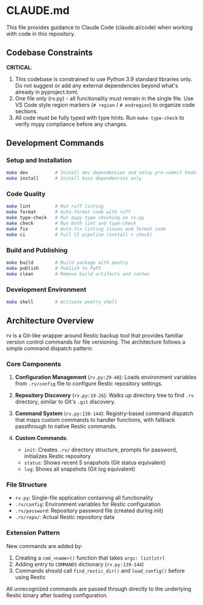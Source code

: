 # CLAUDE.md

This file provides guidance to Claude Code (claude.ai/code) when working with code in this repository.

## Codebase Constraints
**CRITICAL**:
1. This codebase is constrained to use Python 3.9 standard libraries only. Do not suggest or add any external dependencies beyond what's already in pyproject.toml.
2. One file only (rv.py) - all functionality must remain in the single file. Use VS Code style region markers (`# region` / `# endregion`) to organize code sections.
3. All code must be fully typed with type hints. Run `make type-check` to verify mypy compliance before any changes.

## Development Commands

### Setup and Installation
```bash
make dev          # Install dev dependencies and setup pre-commit hooks
make install      # Install base dependencies only
```

### Code Quality
```bash
make lint         # Run ruff linting
make format       # Auto-format code with ruff
make type-check   # Run mypy type checking on rv.py
make check        # Run both lint and type-check
make fix          # Auto-fix linting issues and format code
make ci           # Full CI pipeline (install + check)
```

### Build and Publishing
```bash
make build        # Build package with poetry
make publish      # Publish to PyPI
make clean        # Remove build artifacts and caches
```

### Development Environment
```bash
make shell        # Activate poetry shell
```

## Architecture Overview

rv is a Git-like wrapper around Restic backup tool that provides familiar version control commands for file versioning. The architecture follows a simple command dispatch pattern:

### Core Components

1. **Configuration Management** (`rv.py:29-48`): Loads environment variables from `.rv/config` file to configure Restic repository settings.

2. **Repository Discovery** (`rv.py:19-26`): Walks up directory tree to find `.rv` directory, similar to Git's `.git` discovery.

3. **Command System** (`rv.py:138-144`): Registry-based command dispatch that maps custom commands to handler functions, with fallback passthrough to native Restic commands.

4. **Custom Commands**:
   - `init`: Creates `.rv/` directory structure, prompts for password, initializes Restic repository
   - `status`: Shows recent 5 snapshots (Git status equivalent)
   - `log`: Shows all snapshots (Git log equivalent)

### File Structure
- `rv.py`: Single-file application containing all functionality
- `.rv/config`: Environment variables for Restic configuration
- `.rv/password`: Repository password file (created during init)
- `.rv/repo/`: Actual Restic repository data

### Extension Pattern
New commands are added by:
1. Creating a `cmd_<name>()` function that takes `args: list[str]`
2. Adding entry to `COMMANDS` dictionary (`rv.py:139-144`)
3. Commands should call `find_restic_dir()` and `load_config()` before using Restic

All unrecognized commands are passed through directly to the underlying Restic binary after loading configuration.

